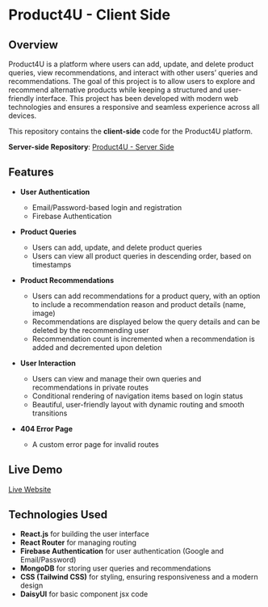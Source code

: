 # Product4U - Client Side

## Overview

Product4U is a platform where users can add, update, and delete product queries, view recommendations, and interact with other users’ queries and recommendations. The goal of this project is to allow users to explore and recommend alternative products while keeping a structured and user-friendly interface. This project has been developed with modern web technologies and ensures a responsive and seamless experience across all devices.

This repository contains the **client-side** code for the Product4U platform.

**Server-side Repository**: [Product4U - Server Side](https://github.com/RafatH0ssain/Products4U-server)

## Features

- **User Authentication**
  - Email/Password-based login and registration
  - Firebase Authentication
  
- **Product Queries**
  - Users can add, update, and delete product queries
  - Users can view all product queries in descending order, based on timestamps

- **Product Recommendations**
  - Users can add recommendations for a product query, with an option to include a recommendation reason and product details (name, image)
  - Recommendations are displayed below the query details and can be deleted by the recommending user
  - Recommendation count is incremented when a recommendation is added and decremented upon deletion
  
- **User Interaction**
  - Users can view and manage their own queries and recommendations in private routes
  - Conditional rendering of navigation items based on login status
  - Beautiful, user-friendly layout with dynamic routing and smooth transitions
  
- **404 Error Page**
  - A custom error page for invalid routes

## Live Demo

[Live Website](https://products-4-u.web.app/)

## Technologies Used

- **React.js** for building the user interface
- **React Router** for managing routing
- **Firebase Authentication** for user authentication (Google and Email/Password)
- **MongoDB** for storing user queries and recommendations
- **CSS (Tailwind CSS)** for styling, ensuring responsiveness and a modern design
- **DaisyUI** for basic component jsx code

